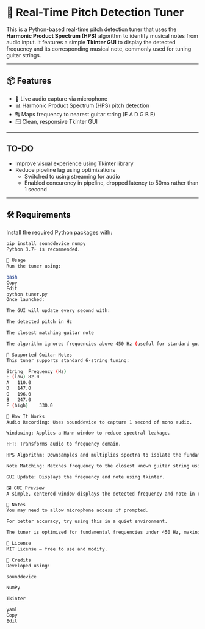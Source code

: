# 🎵 Real-Time Pitch Detection Tuner

This is a Python-based real-time pitch detection tuner that uses the **Harmonic Product Spectrum (HPS)** algorithm to identify musical notes from audio input. It features a simple **Tkinter GUI** to display the detected frequency and its corresponding musical note, commonly used for tuning guitar strings.

---

## 📦 Features

- 🎤 Live audio capture via microphone
- 📊 Harmonic Product Spectrum (HPS) pitch detection
- 🔠 Maps frequency to nearest guitar string (E A D G B E)
- 🪟 Clean, responsive Tkinter GUI

---

## TO-DO

 - Improve visual experience using Tkinter library
 - Reduce pipeline lag using optimizations
   - Switched to using streaming for audio
   - Enabled concurency in pipeline, dropped latency to 50ms rather than 1 second

---

## 🛠️ Requirements

Install the required Python packages with:

```bash
pip install sounddevice numpy
Python 3.7+ is recommended.

🚀 Usage
Run the tuner using:

bash
Copy
Edit
python tuner.py
Once launched:

The GUI will update every second with:

The detected pitch in Hz

The closest matching guitar note

The algorithm ignores frequencies above 450 Hz (useful for standard guitar tuning range)

🎸 Supported Guitar Notes
This tuner supports standard 6-string tuning:

String	Frequency (Hz)
E (low)	82.0
A	110.0
D	147.0
G	196.0
B	247.0
E (high)	330.0

🧠 How It Works
Audio Recording: Uses sounddevice to capture 1 second of mono audio.

Windowing: Applies a Hann window to reduce spectral leakage.

FFT: Transforms audio to frequency domain.

HPS Algorithm: Downsamples and multiplies spectra to isolate the fundamental frequency.

Note Matching: Matches frequency to the closest known guitar string using a binary search.

GUI Update: Displays the frequency and note using tkinter.

🖼 GUI Preview
A simple, centered window displays the detected frequency and note in real time.

📌 Notes
You may need to allow microphone access if prompted.

For better accuracy, try using this in a quiet environment.

The tuner is optimized for fundamental frequencies under 450 Hz, making it ideal for guitar tuning.

📃 License
MIT License – free to use and modify.

🙌 Credits
Developed using:

sounddevice

NumPy

Tkinter

yaml
Copy
Edit
